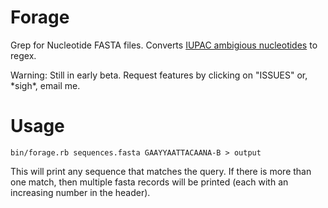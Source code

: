 # Forage

Grep for Nucleotide FASTA files. Converts [IUPAC ambigious nucleotides](http://en.wikipedia.org/wiki/Nucleic_acid_notation) to regex.

Warning: Still in early beta. Request features by clicking on "ISSUES" or, \*sigh\*, email me.

# Usage

    bin/forage.rb sequences.fasta GAAYYAATTACAANA-B > output

This will print any sequence that matches the query. If there is more than one match, then multiple fasta records will be printed (each with an increasing number in the header).